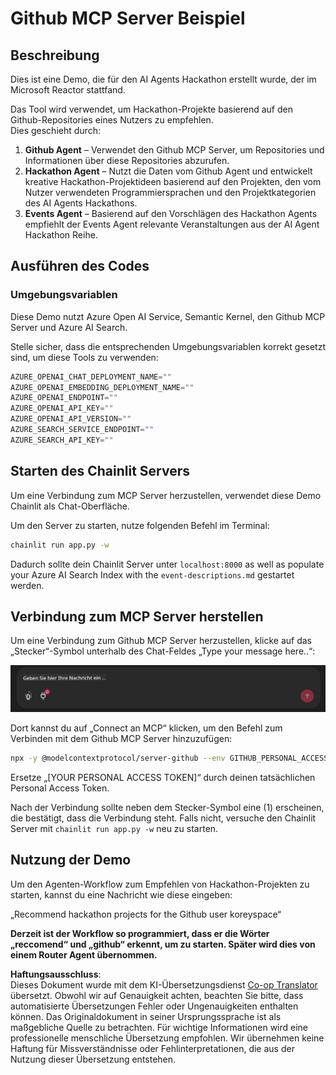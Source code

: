 <!--
CO_OP_TRANSLATOR_METADATA:
{
  "original_hash": "393eea8000f305b94010dd5b380902d8",
  "translation_date": "2025-05-20T10:02:45+00:00",
  "source_file": "11-mcp/code_samples/github-mcp/README.md",
  "language_code": "de"
}
-->
# Github MCP Server Beispiel

## Beschreibung

Dies ist eine Demo, die für den AI Agents Hackathon erstellt wurde, der im Microsoft Reactor stattfand.

Das Tool wird verwendet, um Hackathon-Projekte basierend auf den Github-Repositories eines Nutzers zu empfehlen.  
Dies geschieht durch:

1. **Github Agent** – Verwendet den Github MCP Server, um Repositories und Informationen über diese Repositories abzurufen.  
2. **Hackathon Agent** – Nutzt die Daten vom Github Agent und entwickelt kreative Hackathon-Projektideen basierend auf den Projekten, den vom Nutzer verwendeten Programmiersprachen und den Projektkategorien des AI Agents Hackathons.  
3. **Events Agent** – Basierend auf den Vorschlägen des Hackathon Agents empfiehlt der Events Agent relevante Veranstaltungen aus der AI Agent Hackathon Reihe.

## Ausführen des Codes

### Umgebungsvariablen

Diese Demo nutzt Azure Open AI Service, Semantic Kernel, den Github MCP Server und Azure AI Search.

Stelle sicher, dass die entsprechenden Umgebungsvariablen korrekt gesetzt sind, um diese Tools zu verwenden:

```python
AZURE_OPENAI_CHAT_DEPLOYMENT_NAME=""
AZURE_OPENAI_EMBEDDING_DEPLOYMENT_NAME=""
AZURE_OPENAI_ENDPOINT=""
AZURE_OPENAI_API_KEY=""
AZURE_OPENAI_API_VERSION=""
AZURE_SEARCH_SERVICE_ENDPOINT=""
AZURE_SEARCH_API_KEY=""
```

## Starten des Chainlit Servers

Um eine Verbindung zum MCP Server herzustellen, verwendet diese Demo Chainlit als Chat-Oberfläche.

Um den Server zu starten, nutze folgenden Befehl im Terminal:

```bash
chainlit run app.py -w
```

Dadurch sollte dein Chainlit Server unter `localhost:8000` as well as populate your Azure AI Search Index with the `event-descriptions.md` gestartet werden.

## Verbindung zum MCP Server herstellen

Um eine Verbindung zum Github MCP Server herzustellen, klicke auf das „Stecker“-Symbol unterhalb des Chat-Feldes „Type your message here..“:

![MCP Connect](../../../../../translated_images/mcp-chainlit-1.dce6ea039fc19641b00370fafc9e68a7ab349ec064fb9170f5555f894376116e.de.png)

Dort kannst du auf „Connect an MCP“ klicken, um den Befehl zum Verbinden mit dem Github MCP Server hinzuzufügen:

```bash
npx -y @modelcontextprotocol/server-github --env GITHUB_PERSONAL_ACCESS_TOKEN=[YOUR PERSONAL ACCESS TOKEN]
```

Ersetze „[YOUR PERSONAL ACCESS TOKEN]“ durch deinen tatsächlichen Personal Access Token.

Nach der Verbindung sollte neben dem Stecker-Symbol eine (1) erscheinen, die bestätigt, dass die Verbindung steht. Falls nicht, versuche den Chainlit Server mit `chainlit run app.py -w` neu zu starten.

## Nutzung der Demo

Um den Agenten-Workflow zum Empfehlen von Hackathon-Projekten zu starten, kannst du eine Nachricht wie diese eingeben:

„Recommend hackathon projects for the Github user koreyspace“

**Derzeit ist der Workflow so programmiert, dass er die Wörter „reccomend“ und „github“ erkennt, um zu starten. Später wird dies von einem Router Agent übernommen.**

**Haftungsausschluss**:  
Dieses Dokument wurde mit dem KI-Übersetzungsdienst [Co-op Translator](https://github.com/Azure/co-op-translator) übersetzt. Obwohl wir auf Genauigkeit achten, beachten Sie bitte, dass automatisierte Übersetzungen Fehler oder Ungenauigkeiten enthalten können. Das Originaldokument in seiner Ursprungssprache ist als maßgebliche Quelle zu betrachten. Für wichtige Informationen wird eine professionelle menschliche Übersetzung empfohlen. Wir übernehmen keine Haftung für Missverständnisse oder Fehlinterpretationen, die aus der Nutzung dieser Übersetzung entstehen.